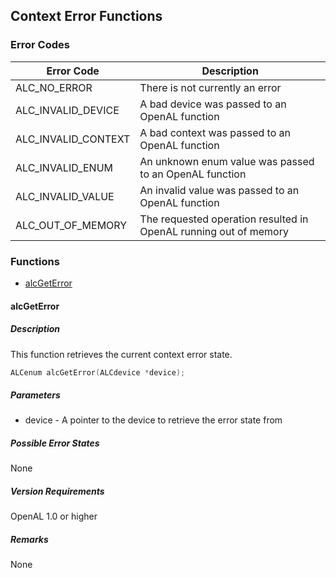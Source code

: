 ## Context Error Functions
### Error Codes
| Error Code          | Description |
| ------------------- | ----------- |
| ALC_NO_ERROR        | There is not currently an error |
| ALC_INVALID_DEVICE  | A bad device was passed to an OpenAL function |
| ALC_INVALID_CONTEXT | A bad context was passed to an OpenAL function |
| ALC_INVALID_ENUM    | An unknown enum value was passed to an OpenAL function |
| ALC_INVALID_VALUE   | An invalid value was passed to an OpenAL function |
| ALC_OUT_OF_MEMORY   | The requested operation resulted in OpenAL running out of memory |

### Functions
* [alcGetError](#alcgeterror)

#### alcGetError
##### Description
This function retrieves the current context error state.

```cpp
ALCenum alcGetError(ALCdevice *device);
```

##### Parameters
* device - A pointer to the device to retrieve the error state from

##### Possible Error States
None

##### Version Requirements
OpenAL 1.0 or higher

##### Remarks
None
